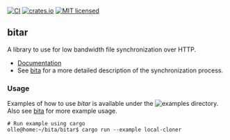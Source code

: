 [![CI](https://github.com/oll3/bita/workflows/CI/badge.svg)](https://github.com/oll3/bita/actions?query=workflow%3ACI)
[![crates.io](http://meritbadge.herokuapp.com/bitar)](https://crates.io/crates/bitar)
[![MIT licensed](https://img.shields.io/badge/license-MIT-blue.svg)](../LICENSE)

## bitar

A library to use for low bandwidth file synchronization over HTTP.

* [Documentation](https://docs.rs/bitar)
* See [bita](https://github.com/oll3/bita) for a more detailed description of the synchronization process.

### Usage

Examples of how to use *bitar* is available under the ![examples](examples) directory.
Also see [bita](https://github.com/oll3/bita) for more example usage.

```console
# Run example using cargo
olle@home:~/bita/bitar$ cargo run --example local-cloner
```